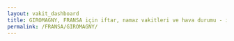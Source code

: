 ```yaml
---
layout: vakit_dashboard
title: GIROMAGNY, FRANSA için iftar, namaz vakitleri ve hava durumu - ilçe/eyalet seç
permalink: /FRANSA/GIROMAGNY/
---
```


<script type="text/javascript">
  var GLOBAL_COUNTRY = 'FRANSA';
  var GLOBAL_CITY = 'GIROMAGNY';
  var GLOBAL_STATE = '';
  var lat = 72;
  var lon = 21;
</script>

